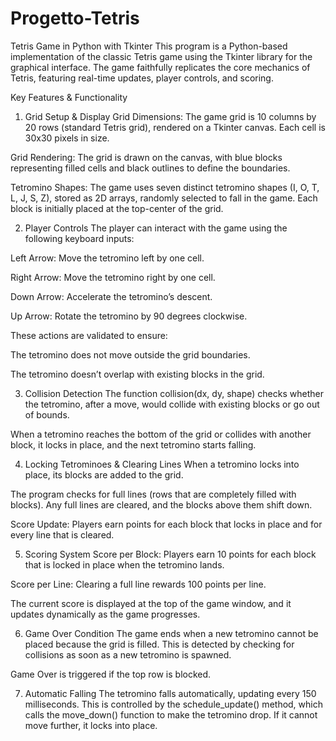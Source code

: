 # Progetto-Tetris
Tetris Game in Python with Tkinter
This program is a Python-based implementation of the classic Tetris game using the Tkinter library for the graphical interface. The game faithfully replicates the core mechanics of Tetris, featuring real-time updates, player controls, and scoring.

Key Features & Functionality
1. Grid Setup & Display
Grid Dimensions:
The game grid is 10 columns by 20 rows (standard Tetris grid), rendered on a Tkinter canvas. Each cell is 30x30 pixels in size.

Grid Rendering:
The grid is drawn on the canvas, with blue blocks representing filled cells and black outlines to define the boundaries.

Tetromino Shapes:
The game uses seven distinct tetromino shapes (I, O, T, L, J, S, Z), stored as 2D arrays, randomly selected to fall in the game. Each block is initially placed at the top-center of the grid.

2. Player Controls
The player can interact with the game using the following keyboard inputs:

Left Arrow: Move the tetromino left by one cell.

Right Arrow: Move the tetromino right by one cell.

Down Arrow: Accelerate the tetromino’s descent.

Up Arrow: Rotate the tetromino by 90 degrees clockwise.

These actions are validated to ensure:

The tetromino does not move outside the grid boundaries.

The tetromino doesn’t overlap with existing blocks in the grid.

3. Collision Detection
The function collision(dx, dy, shape) checks whether the tetromino, after a move, would collide with existing blocks or go out of bounds.

When a tetromino reaches the bottom of the grid or collides with another block, it locks in place, and the next tetromino starts falling.

4. Locking Tetrominoes & Clearing Lines
When a tetromino locks into place, its blocks are added to the grid.

The program checks for full lines (rows that are completely filled with blocks). Any full lines are cleared, and the blocks above them shift down.

Score Update: Players earn points for each block that locks in place and for every line that is cleared.

5. Scoring System
Score per Block:
Players earn 10 points for each block that is locked in place when the tetromino lands.

Score per Line:
Clearing a full line rewards 100 points per line.

The current score is displayed at the top of the game window, and it updates dynamically as the game progresses.

6. Game Over Condition
The game ends when a new tetromino cannot be placed because the grid is filled. This is detected by checking for collisions as soon as a new tetromino is spawned.

Game Over is triggered if the top row is blocked.

7. Automatic Falling
The tetromino falls automatically, updating every 150 milliseconds.
This is controlled by the schedule_update() method, which calls the move_down() function to make the tetromino drop. If it cannot move further, it locks into place.


